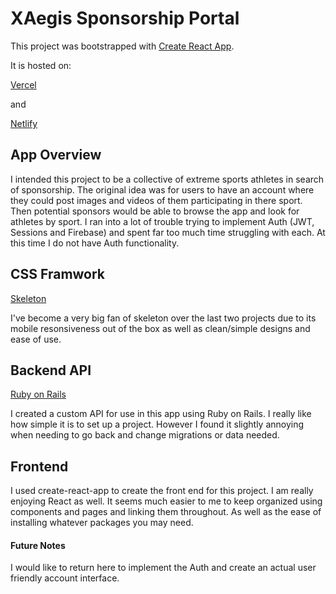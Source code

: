 # XAegis Sponsorship Portal

This project was bootstrapped with [Create React App](https://github.com/facebook/create-react-app).

It is hosted on:

[Vercel](https://xaegis.vercel.app/) 

and

[Netlify](https://clever-ride-e72a74.netlify.app/post/13)

## App Overview

I intended this project to be a collective of extreme sports athletes in search of sponsorship. The original idea was for users to have an account where they could post images and videos of them participating in there sport. Then potential sponsors would be able to browse the app and look for athletes by sport. I ran into a lot of trouble trying to implement Auth (JWT, Sessions and Firebase) and spent far too much time struggling with each. At this time I do not have Auth functionality.



## CSS Framwork

[Skeleton](http://getskeleton.com/)

I've become a very big fan of skeleton over the last two projects due to its mobile resonsiveness out of the box as well as clean/simple designs and ease of use.

## Backend API

[Ruby on Rails](https://rubyonrails.org/)

I created a custom API for use in this app using Ruby on Rails. I really like how simple it is to set up a project. However I found it slightly annoying when needing to go back and change migrations or data needed.

## Frontend

I used create-react-app to create the front end for this project. I am really enjoying React as well. It seems much easier to me to keep organized using components and pages and linking them throughout. As well as the ease of installing whatever packages you may need.

#### Future Notes

I would like to return here to implement the Auth and create an actual user friendly account interface.